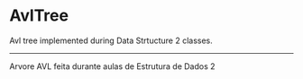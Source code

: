 # AvlTree

Avl tree implemented during Data Strtucture 2 classes.

-----------------------------------------------------

Arvore AVL feita durante aulas de Estrutura de Dados 2
